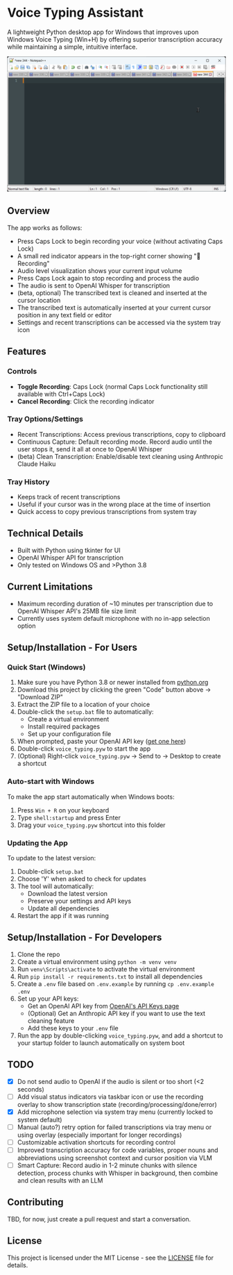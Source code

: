 # Voice Typing Assistant

A lightweight Python desktop app for Windows that improves upon Windows Voice Typing (Win+H) by offering superior transcription accuracy while maintaining a simple, intuitive interface.

![Voice Typing Demo](voice-typing-demo.gif)

## Overview

The app works as follows:
- Press Caps Lock to begin recording your voice (without activating Caps Lock)
- A small red indicator appears in the top-right corner showing "🎤 Recording"
- Audio level visualization shows your current input volume
- Press Caps Lock again to stop recording and process the audio
- The audio is sent to OpenAI Whisper for transcription
- (beta, optional) The transcribed text is cleaned and inserted at the cursor location
- The transcribed text is automatically inserted at your current cursor position in any text field or editor
- Settings and recent transcriptions can be accessed via the system tray icon

## Features

### Controls
- **Toggle Recording**: Caps Lock (normal Caps Lock functionality still available with Ctrl+Caps Lock)
- **Cancel Recording**: Click the recording indicator

### Tray Options/Settings
- Recent Transcriptions: Access previous transcriptions, copy to clipboard
- Continuous Capture: Default recording mode. Record audio until the user stops it, send it all at once to OpenAI Whisper
- (beta) Clean Transcription: Enable/disable text cleaning using Anthropic Claude Haiku


### Tray History
- Keeps track of recent transcriptions
- Useful if your cursor was in the wrong place at the time of insertion
- Quick access to copy previous transcriptions from system tray

## Technical Details
- Built with Python using tkinter for UI
- OpenAI Whisper API for transcription
- Only tested on Windows OS and >Python 3.8

## Current Limitations
- Maximum recording duration of ~10 minutes per transcription due to OpenAI Whisper API's 25MB file size limit
- Currently uses system default microphone with no in-app selection option

## Setup/Installation - For Users

### Quick Start (Windows)
1. Make sure you have Python 3.8 or newer installed from [python.org](https://python.org)
2. Download this project by clicking the green "Code" button above → "Download ZIP"
3. Extract the ZIP file to a location of your choice
4. Double-click the `setup.bat` file to automatically:
   - Create a virtual environment
   - Install required packages
   - Set up your configuration file
5. When prompted, paste your OpenAI API key ([get one here](https://platform.openai.com/api-keys))
6. Double-click `voice_typing.pyw` to start the app
7. (Optional) Right-click `voice_typing.pyw` → Send to → Desktop to create a shortcut

### Auto-start with Windows
To make the app start automatically when Windows boots:
1. Press `Win + R` on your keyboard
2. Type `shell:startup` and press Enter
3. Drag your `voice_typing.pyw` shortcut into this folder

### Updating the App
To update to the latest version:
1. Double-click `setup.bat`
2. Choose 'Y' when asked to check for updates
3. The tool will automatically:
   - Download the latest version
   - Preserve your settings and API keys
   - Update all dependencies
4. Restart the app if it was running

## Setup/Installation - For Developers

1. Clone the repo
2. Create a virtual environment using `python -m venv venv`
3. Run `venv\Scripts\activate` to activate the virtual environment
4. Run `pip install -r requirements.txt` to install all dependencies
5. Create a `.env` file based on `.env.example` by running `cp .env.example .env`
6. Set up your API keys:
   - Get an OpenAI API key from [OpenAI's API Keys page](https://platform.openai.com/api-keys)
   - (Optional) Get an Anthropic API key if you want to use the text cleaning feature
   - Add these keys to your `.env` file
7. Run the app by double-clicking `voice_typing.pyw`, and add a shortcut to your startup folder to launch automatically on system boot

## TODO
- [x] Do not send audio to OpenAI if the audio is silent or too short (<2 seconds)
- [ ] Add visual status indicators via taskbar icon or use the recording overlay to show transcription state (recording/processing/done/error)
- [x] Add microphone selection via system tray menu (currently locked to system default)
- [ ] Manual (auto?) retry option for failed transcriptions via tray menu or using overlay (especially important for longer recordings)
- [ ] Customizable activation shortcuts for recording control
- [ ] Improved transcription accuracy for code variables, proper nouns and abbreviations using screenshot context and cursor position via VLM
- [ ] Smart Capture: Record audio in 1-2 minute chunks with silence detection, process chunks with Whisper in background, then combine and clean results with an LLM

## Contributing

TBD, for now, just create a pull request and start a conversation.

## License

This project is licensed under the MIT License - see the [LICENSE](LICENSE) file for details.